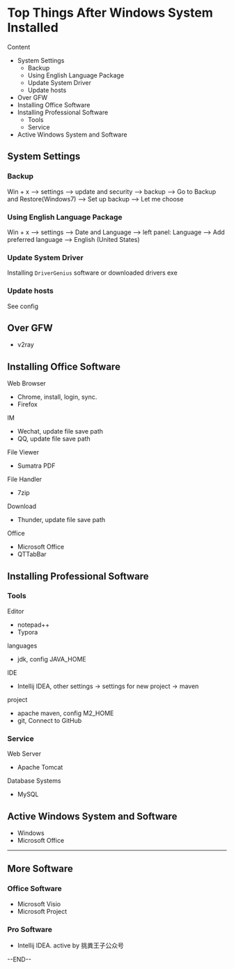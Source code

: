 # Top Things After Windows System Installed

Content

- System Settings
  - Backup
  - Using English Language Package
  - Update System Driver
  - Update hosts
- Over GFW
- Installing Office Software
- Installing Professional Software
  - Tools
  - Service
- Active Windows System and Software



## System Settings

### Backup

Win + x --> settings --> update and security --> backup --> Go to Backup and Restore(Windows7) --> Set up backup --> Let me choose

### Using English Language Package

Win + x --> settings --> Date and Language --> left panel: Language --> Add preferred language --> English (United States)

### Update System Driver

Installing `DriverGenius` software or downloaded drivers exe

### Update hosts

See config

## Over GFW

- v2ray

## Installing Office Software

Web Browser

- Chrome, install, login, sync.
- Firefox

IM

- Wechat, update file save path
- QQ, update file save path

File Viewer

- Sumatra PDF

File Handler

- 7zip

Download

- Thunder, update file save path

Office

- Microsoft Office
- QTTabBar

## Installing Professional Software

### Tools

Editor

- notepad++
- Typora

languages 

- jdk, config JAVA_HOME

IDE

- Intellij IDEA, other settings -> settings for new project -> maven

project
- apache maven, config M2_HOME
- git, Connect to GitHub

### Service

Web Server

- Apache Tomcat

Database Systems

- MySQL


## Active Windows System and Software

- Windows
- Microsoft Office

------------------------------------------------------

## More Software

### Office Software

- Microsoft Visio
- Microsoft Project
### Pro Software

- Intellij IDEA. active by 挑粪王子公众号



--END--